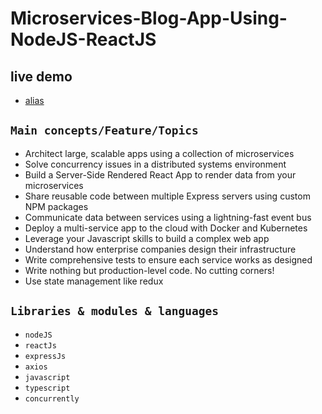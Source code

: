 # Microservices-Blog-App-Using-NodeJS-ReactJS

## live demo

- [alias](0)

## `Main concepts/Feature/Topics`

- Architect large, scalable apps using a collection of microservices
- Solve concurrency issues in a distributed systems environment
- Build a Server-Side Rendered React App to render data from your microservices
- Share reusable code between multiple Express servers using custom NPM packages
- Communicate data between services using a lightning-fast event bus
- Deploy a multi-service app to the cloud with Docker and Kubernetes
- Leverage your Javascript skills to build a complex web app
- Understand how enterprise companies design their infrastructure
- Write comprehensive tests to ensure each service works as designed
- Write nothing but production-level code. No cutting corners!
- Use state management like redux

## `Libraries & modules & languages`

- `nodeJS`
- `reactJs`
- `expressJs`
- `axios`
- `javascript`
- `typescript`
- `concurrently`
